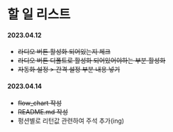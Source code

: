 # 할 일 리스트

#### 2023.04.12

- ~~라디오 버튼 활성화 되어있는지 체크~~
- ~~라디오 버튼 디폴트로 활성화 되어있어야하는 부분 활성화~~
- ~~자동화 설정 > 간격 설정 부분 내용 넣기~~

#### 2023.04.14

- ~~flow_chart 작성~~
- ~~README.md 작성~~
- 펑션별로 리턴값 관련하여 주석 추가(ing)